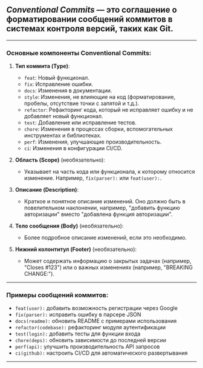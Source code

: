 ## *Conventional Commits* — это соглашение о форматировании сообщений коммитов в системах контроля версий, таких как Git.

---
### Основные компоненты Conventional Commits:

1. **Тип коммита (Type)**:
   - `feat`: Новый функционал.
   - `fix`: Исправление ошибки.
   - `docs`: Изменения в документации.
   - `style`: Изменения, не влияющие на код (форматирование, пробелы, отсутствие точки с запятой и т.д.).
   - `refactor`: Рефакторинг кода, который не исправляет ошибку и не добавляет новый функционал.
   - `test`: Добавление или исправление тестов.
   - `chore`: Изменения в процессах сборки, вспомогательных инструментах и библиотеках.
   - `perf`: Изменения, улучшающие производительность.
   - `ci`: Изменения в конфигурации CI/CD.


2. **Область (Scope)** (необязательно):
   - Указывает на часть кода или функционала, к которому относится изменение. Например, `fix(parser):` или `feat(user):`.


3. **Описание (Description)**:
   - Краткое и понятное описание изменений. Оно должно быть в повелительном наклонении, например, "добавить функцию авторизации" вместо "добавлена функция авторизации".


4. **Тело сообщения (Body)** (необязательно):
   - Более подробное описание изменений, если это необходимо.


5. **Нижний колонтитул (Footer)** (необязательно):
   - Может содержать информацию о закрытых задачах (например, "Closes #123") или о важных изменениях (например, "BREAKING CHANGE:").

---

### Примеры сообщений коммитов:

- `feat(user):` добавить возможность регистрации через Google
- `fix(parser):` исправить ошибку в парсере JSON
- `docs(readme):` обновить README с примерами использования
- `refactor(codebase):` рефакторинг модуля аутентификации
- `test(login):` добавить тесты для функции входа
- `chore(deps):` обновить зависимости до последней версии
- `perf(api):` улучшить производительность API запросов
- `ci(github):` настроить CI/CD для автоматического развертывания

---